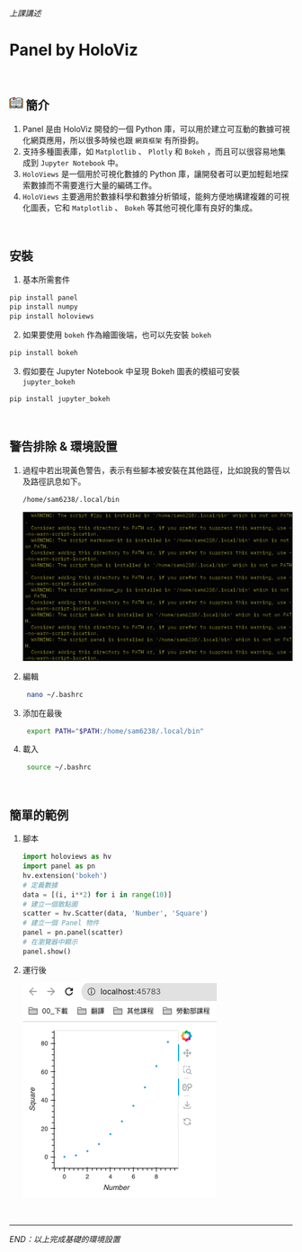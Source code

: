 *上課講述*

# Panel by HoloViz

<br>

## ![主題](./images/intro.png) 簡介

1. Panel 是由 HoloViz 開發的一個 Python 庫，可以用於建立可互動的數據可視化網頁應用，所以很多時候也跟 `網頁框架` 有所掛鉤。
2. 支持多種圖表庫，如 `Matplotlib` 、 `Plotly` 和 `Bokeh` ，而且可以很容易地集成到 `Jupyter Notebook` 中。
3. `HoloViews` 是一個用於可視化數據的 Python 庫，讓開發者可以更加輕鬆地探索數據而不需要進行大量的編碼工作。
4. `HoloViews` 主要適用於數據科學和數據分析領域，能夠方便地構建複雜的可視化圖表，它和 `Matplotlib` 、 `Bokeh` 等其他可視化庫有良好的集成。

<br>


## 安裝

1. 基本所需套件
```bash
pip install panel
pip install numpy
pip install holoviews
```

2. 如果要使用 `bokeh` 作為繪圖後端，也可以先安裝 `bokeh` 
```bash
pip install bokeh
```

3. 假如要在 Jupyter Notebook 中呈現 Bokeh 圖表的模組可安裝 `jupyter_bokeh`
```bash
pip install jupyter_bokeh
```
<br>

## 警告排除 & 環境設置

1. 過程中若出現黃色警告，表示有些腳本被安裝在其他路徑，比如說我的警告以及路徑訊息如下。
   ```bash
   /home/sam6238/.local/bin
   ```
   
   ![](images/img_01.png)
   
2. 編輯
   
   ```bash
	nano ~/.bashrc
   ```

3. 添加在最後
   
   ```bash
	export PATH="$PATH:/home/sam6238/.local/bin"
   ```

4. 載入
   
   ```bash
	source ~/.bashrc
   ```
<br>

## 簡單的範例

1. 腳本
   
   ```python
   import holoviews as hv
   import panel as pn
   hv.extension('bokeh')
   # 定義數據
   data = [(i, i**2) for i in range(10)]
   # 建立一個散點圖
   scatter = hv.Scatter(data, 'Number', 'Square')
   # 建立一個 Panel 物件
   panel = pn.panel(scatter)
   # 在瀏覽器中顯示
   panel.show()
   ```
2. 運行後
   
   ![](images/img_02.png)

<br>

---
_END：以上完成基礎的環境設置_